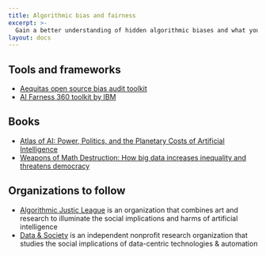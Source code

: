 ```yaml
---
title: Algorithmic bias and fairness
excerpt: >-
  Gain a better understanding of hidden algorithmic biases and what you can do to increase the fairness of your AI-powered products.
layout: docs
---
```


## Tools and frameworks

- [Aequitas open source bias audit toolkit](http://www.datasciencepublicpolicy.org/projects/aequitas/)
- [AI Farness 360 toolkit by IBM](http://aif360.mybluemix.net/)

## Books

- [Atlas of AI: Power, Politics, and the Planetary Costs of Artificial Intelligence](https://katecrawford.net/)
- [Weapons of Math Destruction: How big data increases inequality and threatens democracy](https://weaponsofmathdestructionbook.com)

## Organizations to follow

- [Algorithmic Justic League](https://www.ajl.org) is  an organization that combines art and research to illuminate the social implications and harms of artificial intelligence
- [Data & Society](https://datasociety.net) is an independent nonprofit research organization that studies the social implications of data-centric technologies & automation